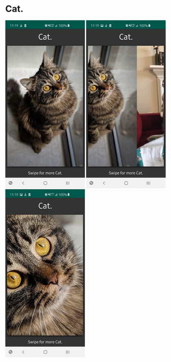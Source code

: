 # Cat.


<p float="left">
  <img src="screens/screen1.jpg" width="250" />
  <img src="screens/screen2.jpg" width="250" /> 
  <img src="screens/screen3.jpg" width="250" />
</p>
